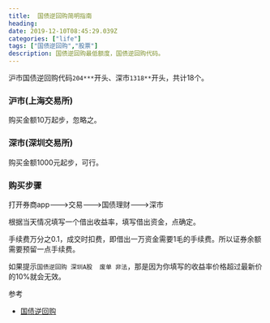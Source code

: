 ```yaml
---
title:  国债逆回购简明指南
heading: 
date: 2019-12-10T08:45:29.039Z
categories: ["life"]
tags: ["国债逆回购","股票"]
description: 国债逆回购最低额度，国债逆回购代码。
---
```


沪市国债逆回购代码`204***`开头、深市`1318**`开头，共计18个。

### 沪市(上海交易所)

购买金额10万起步，忽略之。

### 深市(深圳交易所)

购买金额1000元起步，可行。



### 购买步骤

打开券商app--->交易--->国债理财--->深市

根据当天情况填写一个借出收益率，填写借出资金，点确定。


手续费万分之0.1，成交时扣费，即借出一万资金需要1毛的手续费。所以证券余额需要预留一点手续费。

如果提示`国债逆回购 深圳A股  废单 非法`，那是因为你填写的收益率价格超过最新价的10%就会无效。

参考

- [国债逆回购](https://baike.baidu.com/item/%E5%9B%BD%E5%80%BA%E9%80%86%E5%9B%9E%E8%B4%AD/2751133)